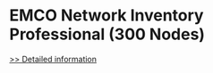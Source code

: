 # EMCO Network Inventory Professional (300 Nodes)
[>> Detailed information](https://secure.shareit.com/shareit/product.html?productid=300247721&affiliateid=200057808)